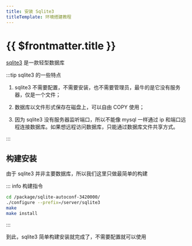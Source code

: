 ```yaml
---
title: 安装 Sqlite3
titleTemplate: 环境搭建教程
---
```


# {{ $frontmatter.title }}

[sqlite3](https://www.sqlite.org) 是一款轻型数据库

:::tip sqlite3 的一些特点

1. sqlite3 不需要配置，不需要安装，也不需要管理员，最牛的是它没有服务器，仅是一个文件；

2. 数据库以文件形式保存在磁盘上，可以自由 COPY 使用；

3. 因为 sqlite3 没有服务器监听端口，所以不能像 mysql 一样通过 ip 和端口远程连接数据库。如果想远程访问数据库，只能通过数据库文件共享方式。

:::

## 构建安装

由于 sqlite3 并非主要数据库，所以我们这里只做最简单的构建

::: info 构建指令

```bash
cd /package/sqlite-autoconf-3420000/
./configure --prefix=/server/sqlite3
make
make install
```

:::

到此，sqlite3 简单构建安装就完成了，不需要配置就可以使用
